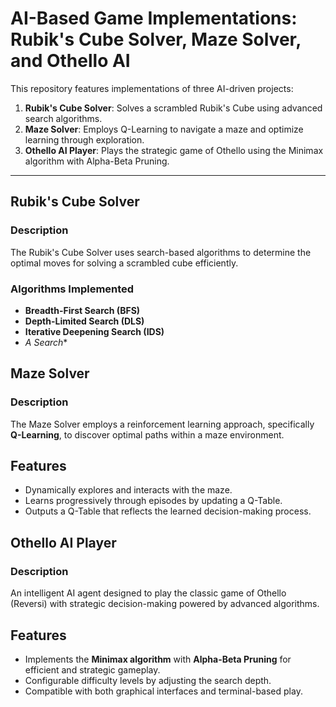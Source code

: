 # AI-Based Game Implementations: Rubik's Cube Solver, Maze Solver, and Othello AI

This repository features implementations of three AI-driven projects:

1. **Rubik's Cube Solver**: Solves a scrambled Rubik's Cube using advanced search algorithms.
2. **Maze Solver**: Employs Q-Learning to navigate a maze and optimize learning through exploration.
3. **Othello AI Player**: Plays the strategic game of Othello using the Minimax algorithm with Alpha-Beta Pruning.

---

## Rubik's Cube Solver

### Description
The Rubik's Cube Solver uses search-based algorithms to determine the optimal moves for solving a scrambled cube efficiently.

### Algorithms Implemented
- **Breadth-First Search (BFS)**
- **Depth-Limited Search (DLS)**
- **Iterative Deepening Search (IDS)**
- **A* Search**




## Maze Solver

### Description
The Maze Solver employs a reinforcement learning approach, specifically **Q-Learning**, to discover optimal paths within a maze environment.

## Features
- Dynamically explores and interacts with the maze.
- Learns progressively through episodes by updating a Q-Table.
- Outputs a Q-Table that reflects the learned decision-making process.



## Othello AI Player

### Description
An intelligent AI agent designed to play the classic game of Othello (Reversi) with strategic decision-making powered by advanced algorithms.

## Features
- Implements the **Minimax algorithm** with **Alpha-Beta Pruning** for efficient and strategic gameplay.
- Configurable difficulty levels by adjusting the search depth.
- Compatible with both graphical interfaces and terminal-based play.



